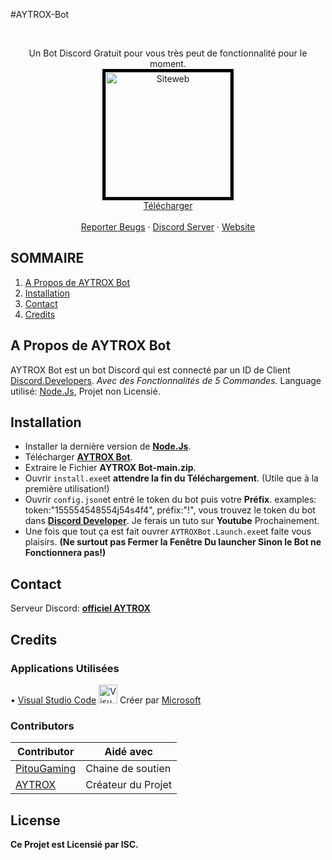#AYTROX-Bot

<!-- PROJECT LOGO -->
<br />
<p align="center">
  <p align="center">
    Un Bot Discord Gratuit pour vous très peut de fonctionnalité pour le moment.
	<br />
	  <a href="https://aytrox.wixsite.com/siteweb" target="_blank" title="Logo OFFICIEL de AYTROX">
	<img 	alt="Siteweb"
		src="https://i.imgur.com/uVVbwJ6.png"
		width="200"
		height="200"
		border="10"
		style="border:5px solid #000000" />
</a>
	  <br />
	<a href="https://github.com/AYTROXGLITCHEUR/AYTROX-Bot/archive/main.zip">Télécharger</a>
    <br />
    <br />
    <a href="https://dsc.gg/aytrox">Reporter Beugs</a>
    ·
    <a href="https://dsc.gg/aytrox">Discord Server</a>
    ·
    <a href="https://aytrox.wixsite.com/siteweb">Website</a>
  </p>
</p>



<!-- TABLE OF CONTENTS -->
## SOMMAIRE

<ol>
    <li><a href="#a-propos-de-aytrox-bot">A Propos de AYTROX Bot</a></li>
    <li><a href="#installation">Installation</a></li>
    <li><a href="#contact">Contact</a></li>
    <li><a href="#credits">Credits</a></li>
</ol>



<!-- A Propos de AYTROX Bot -->
## A Propos de AYTROX Bot

AYTROX Bot est un bot Discord qui est connecté par un ID de Client [Discord.Developers](https://discord.com/developers/applications). _Avec des Fonctionnalités de 5 Commandes._ Language utilisé: [Node.Js](https://nodejs.org/en/download/current/), Projet non Licensié.



<!-- INSTALL -->
## Installation

- Installer la dernière version de **[Node.Js](https://nodejs.org/en/download/current/)**.
- Télécharger **[AYTROX Bot](https://github.com/AYTROXGLITCHEUR/AYTROX-Bot/archive/main.zip)**.
- Extraire le Fichier **AYTROX Bot-main.zip**.
- Ouvrir `install.exe`et **attendre la fin du Téléchargement**. (Utile que à la première utilisation!)
- Ouvrir `config.json`et entré le token du bot puis votre **Préfix**. examples: token:"155554548554j54s4f4", préfix:"!", vous trouvez le token du bot dans **[Discord Developer](https://discord.com/developers/applications)**. Je ferais un tuto sur **Youtube** Prochainement.
- Une fois que tout ça est fait ouvrer `AYTROXBot.Launch.exe`et faite vous plaisirs. **(Ne surtout pas Fermer la Fenêtre Du launcher Sinon le Bot ne Fonctionnera pas!)**



<!-- CONTACT -->
## Contact


Serveur Discord: **[officiel AYTROX](https://dsc.gg/aytrox)**


<!-- CREDITS -->
## Credits

### Applications Utilisées
• [Visual Studio Code](https://code.visualstudio.com/) <img src="https://upload.wikimedia.org/wikipedia/commons/thumb/9/9a/Visual_Studio_Code_1.35_icon.svg/1200px-Visual_Studio_Code_1.35_icon.svg.png" width="30" title="Visual Studio Code"> Créer par [Microsoft](https://github.com/microsoft) <br>

### Contributors

| Contributor | Aidé avec |
| ----------- | --------- |
| [PitouGaming](https://www.youtube.com/channel/UCH97qiXvxU75rLAj27pRWfA)  |  Chaine de soutien |
| [AYTROX](https://github.com/AYTROXGLITCHEUR)  | Créateur du Projet |



<!-- LICENSE -->
## License

**Ce Projet est Licensié par ISC.**
